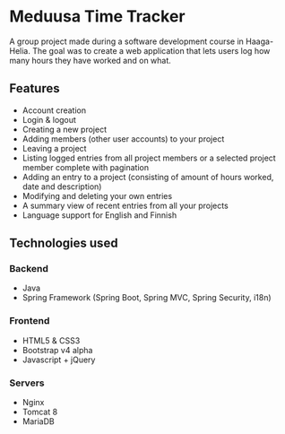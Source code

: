 # Meduusa Time Tracker

A group project made during a software development course in Haaga-Helia. The goal was to create a web application that lets users log how many hours they have worked and on what.

## Features

* Account creation
* Login & logout
* Creating a new project
* Adding members (other user accounts) to your project
* Leaving a project
* Listing logged entries from all project members or a selected project member complete with pagination
* Adding an entry to a project (consisting of amount of hours worked, date and description)
* Modifying and deleting your own entries
* A summary view of recent entries from all your projects
* Language support for English and Finnish

## Technologies used

### Backend
* Java
* Spring Framework (Spring Boot, Spring MVC, Spring Security, i18n)

### Frontend
* HTML5 & CSS3
* Bootstrap v4 alpha
* Javascript + jQuery

### Servers
* Nginx
* Tomcat 8
* MariaDB
